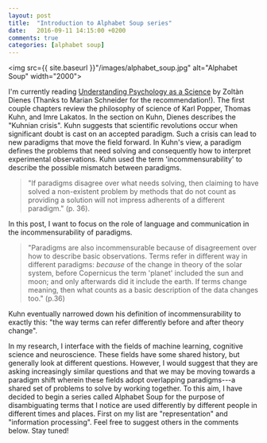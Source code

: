```yaml
---
layout: post
title:  "Introduction to Alphabet Soup series"
date:   2016-09-11 14:15:00 +0200
comments: true
categories: [alphabet soup]
---
```


<img src={{ site.baseurl }}"/images/alphabet_soup.jpg" alt="Alphabet Soup" width="2000">

I'm currently reading [Understanding Psychology as a Science](https://he.palgrave.com/page/detail/?sf1=barcode&st1=9780230542303) by Zoltàn Dienes (Thanks to Marian Schneider for the recommendation!). The first couple chapters review the philosophy of science of Karl Popper, Thomas Kuhn, and Imre Lakatos. In the section on Kuhn, Dienes describes the "Kuhnian crisis". Kuhn suggests that scientific revolutions occur when significant doubt is cast on an accepted paradigm. Such a crisis can lead to new paradigms that move the field forward. In Kuhn's view, a paradigm defines the problems that need solving and consequently how to interpret experimental observations. Kuhn used the term 'incommensurability' to describe the possible mismatch between paradigms.

>"If paradigms disagree over what needs solving, then claiming to have solved a non-existent problem by methods that do not count as providing a solution will not impress adherents of a different paradigm." (p. 36).

In this post, I want to focus on the role of language and communication in the incommensurability of paradigms.

> "Paradigms are also incommensurable because of disagreement over how to describe basic observations. Terms refer in different way in different paradigms: <em>because</em> of the change in theory of the solar system, before Copernicus the term 'planet' included the sun and moon; and only afterwards did it include the earth. If terms change meaning, then what counts as a basic description of the data changes too." (p.36)

Kuhn eventually narrowed down his definition of incommensurability to exactly this: "the way terms can refer differently before and after theory change".

In my research, I interface with the fields of machine learning, cognitive science and neuroscience. These fields have some shared history, but generally look at different questions. However, I would suggest that they are asking increasingly similar questions and that we may be moving towards a paradigm shift wherein these fields adopt overlapping paradigms---a shared set of problems to solve by working together. To this aim, I have decided to begin a series called Alphabet Soup for the purpose of disambiguating terms that I notice are used differently by different people in different times and places. First on my list are "representation" and "information processing". Feel free to suggest others in the comments below. Stay tuned! 
